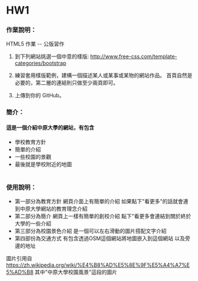 # HW1

### 作業說明：

HTML5 作業 -- 公版習作

1.  到下列網站挑選一個中意的樣版:
http://www.free-css.com/template-categories/bootstrap

2.  練習套用樣版範例，建構一個描述某人或某事或某物的網站作品。
    <Note>
    首頁自然是必要的，第二層的連結則只做至少兩頁即可。

3.  上傳到你的 GitHub。

### 簡介：

#### 這是一個介紹中原大學的網站，有包含
- 學校教育方針
- 簡單的介紹
- 一些校園的景觀
- 最後就是學校附近的地圖
<br><br>
### 使用說明：
- 第一部分為教育方針
    網頁介面上有簡單的介紹
    如果點下"看更多"的話就會連到中原大學網站的教育理念介紹
- 第二部分為簡介
    網頁上一樣有簡單的創校介紹
    點下"看更多會連結到關於終於大學的一些介紹
- 第三部分為校園景色介紹
    是一個可以左右滑動的圖片搭配文字介紹
- 第四部份為交通方式
    有包含透過OSM這個網站將地圖嵌入到這個網站
    以及旁邊的地址

圖片引用自
https://zh.wikipedia.org/wiki/%E4%B8%AD%E5%8E%9F%E5%A4%A7%E5%AD%B8
其中"中原大學校園風景"這段的圖片